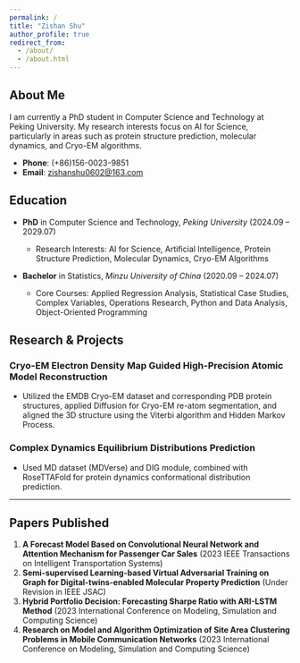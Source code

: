 ```yaml
---
permalink: /
title: "Zishan Shu"
author_profile: true
redirect_from: 
  - /about/
  - /about.html
---
```


## About Me

I am currently a PhD student in Computer Science and Technology at Peking University. My research interests focus on AI for Science, particularly in areas such as protein structure prediction, molecular dynamics, and Cryo-EM algorithms. 

- **Phone**: (+86)156-0023-9851
- **Email**: [zishanshu0602@163.com](mailto:zishanshu0602@163.com)

## Education

- **PhD** in Computer Science and Technology, *Peking University* (2024.09 – 2029.07)
  - Research Interests: AI for Science, Artificial Intelligence, Protein Structure Prediction, Molecular Dynamics, Cryo-EM Algorithms

- **Bachelor** in Statistics, *Minzu University of China* (2020.09 – 2024.07)
  - Core Courses: Applied Regression Analysis, Statistical Case Studies, Complex Variables, Operations Research, Python and Data Analysis, Object-Oriented Programming

## Research & Projects

### Cryo-EM Electron Density Map Guided High-Precision Atomic Model Reconstruction
- Utilized the EMDB Cryo-EM dataset and corresponding PDB protein structures, applied Diffusion for Cryo-EM re-atom segmentation, and aligned the 3D structure using the Viterbi algorithm and Hidden Markov Process.

### Complex Dynamics Equilibrium Distributions Prediction
- Used MD dataset (MDVerse) and DIG module, combined with RoseTTAFold for protein dynamics conformational distribution prediction.

---

## Papers Published

1. **A Forecast Model Based on Convolutional Neural Network and Attention Mechanism for Passenger Car Sales** (2023 IEEE Transactions on Intelligent Transportation Systems)
2. **Semi-supervised Learning-based Virtual Adversarial Training on Graph for Digital-twins-enabled Molecular Property Prediction** (Under Revision in IEEE JSAC)
3. **Hybrid Portfolio Decision: Forecasting Sharpe Ratio with ARI-LSTM Method** (2023 International Conference on Modeling, Simulation and Computing Science)
4. **Research on Model and Algorithm Optimization of Site Area Clustering Problems in Mobile Communication Networks** (2023 International Conference on Modeling, Simulation and Computing Science)
